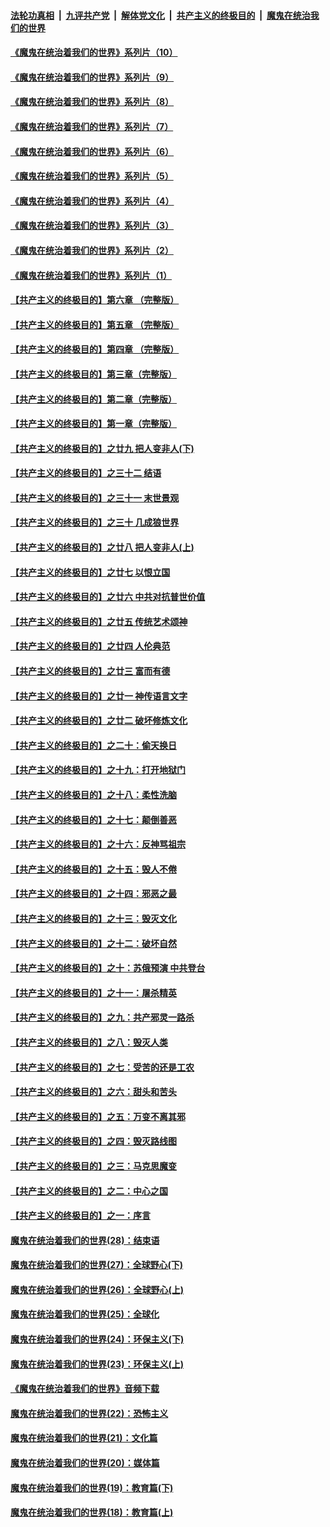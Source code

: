 ####  [法轮功真相](../../../../basic/blob/master/README.md?t=08220031) &nbsp;|&nbsp; [九评共产党](../../../../9ping.md/blob/master/README.md?t=08220031) &nbsp;|&nbsp; [解体党文化](../../../../jtdwh.md/blob/master/README.md?t=08220031)  &nbsp;|&nbsp; [共产主义的终极目的](../../../../gczydzjmd.md/blob/master/README.md?t=08220031) &nbsp;|&nbsp; [魔鬼在统治我们的世界](../../../../mgztzwmdsj.md/blob/master/README.md?t=08220031) 

#### [《魔鬼在统治着我们的世界》系列片（10）](../pages/nsc422/n12292670.md?t=08220031) 

#### [《魔鬼在统治着我们的世界》系列片（9）](../pages/nsc422/n12290859.md?t=08220031) 

#### [《魔鬼在统治着我们的世界》系列片（8）](../pages/nsc422/n12287445.md?t=08220031) 

#### [《魔鬼在统治着我们的世界》系列片（7）](../pages/nsc422/n12283425.md?t=08220031) 

#### [《魔鬼在统治着我们的世界》系列片（6）](../pages/nsc422/n12282314.md?t=08220031) 

#### [《魔鬼在统治着我们的世界》系列片（5）](../pages/nsc422/n12281419.md?t=08220031) 

#### [《魔鬼在统治着我们的世界》系列片（4）](../pages/nsc422/n12274024.md?t=08220031) 

#### [《魔鬼在统治着我们的世界》系列片（3）](../pages/nsc422/n12271322.md?t=08220031) 

#### [《魔鬼在统治着我们的世界》系列片（2）](../pages/nsc422/n12269049.md?t=08220031) 

#### [《魔鬼在统治着我们的世界》系列片（1）](../pages/nsc422/n12267575.md?t=08220031) 

#### [【共产主义的终极目的】第六章 （完整版）](../pages/nsc422/n11428913.md?t=08220031) 

#### [【共产主义的终极目的】第五章 （完整版）](../pages/nsc422/n11428912.md?t=08220031) 

#### [【共产主义的终极目的】第四章 （完整版）](../pages/nsc422/n11428907.md?t=08220031) 

#### [【共产主义的终极目的】第三章（完整版）](../pages/nsc422/n11428848.md?t=08220031) 

#### [【共产主义的终极目的】第二章（完整版）](../pages/nsc422/n11428831.md?t=08220031) 

#### [【共产主义的终极目的】第一章（完整版）](../pages/nsc422/n11417651.md?t=08220031) 

#### [【共产主义的终极目的】之廿九 把人变非人(下)](../pages/nsc422/n11344140.md?t=08220031) 

#### [【共产主义的终极目的】之三十二 结语](../pages/nsc422/n11360535.md?t=08220031) 

#### [【共产主义的终极目的】之三十一 末世景观](../pages/nsc422/n11351129.md?t=08220031) 

#### [【共产主义的终极目的】之三十 几成狼世界](../pages/nsc422/n11348280.md?t=08220031) 

#### [【共产主义的终极目的】之廿八 把人变非人(上)](../pages/nsc422/n11340492.md?t=08220031) 

#### [【共产主义的终极目的】之廿七 以恨立国](../pages/nsc422/n11336944.md?t=08220031) 

#### [【共产主义的终极目的】之廿六 中共对抗普世价值](../pages/nsc422/n11324785.md?t=08220031) 

#### [【共产主义的终极目的】之廿五 传统艺术颂神](../pages/nsc422/n11296396.md?t=08220031) 

#### [【共产主义的终极目的】之廿四 人伦典范](../pages/nsc422/n11296397.md?t=08220031) 

#### [【共产主义的终极目的】之廿三 富而有德](../pages/nsc422/n11283598.md?t=08220031) 

#### [【共产主义的终极目的】之廿一 神传语言文字](../pages/nsc422/n11263265.md?t=08220031) 

#### [【共产主义的终极目的】之廿二 破坏修炼文化](../pages/nsc422/n11245728.md?t=08220031) 

#### [【共产主义的终极目的】之二十：偷天换日](../pages/nsc422/n11238846.md?t=08220031) 

#### [【共产主义的终极目的】之十九：打开地狱门](../pages/nsc422/n11206376.md?t=08220031) 

#### [【共产主义的终极目的】之十八：柔性洗脑](../pages/nsc422/n11199994.md?t=08220031) 

#### [【共产主义的终极目的】之十七：颠倒善恶](../pages/nsc422/n11179782.md?t=08220031) 

#### [【共产主义的终极目的】之十六：反神骂祖宗](../pages/nsc422/n11166798.md?t=08220031) 

#### [【共产主义的终极目的】之十五：毁人不倦](../pages/nsc422/n11166792.md?t=08220031) 

#### [【共产主义的终极目的】之十四：邪恶之最](../pages/nsc422/n11150249.md?t=08220031) 

#### [【共产主义的终极目的】之十三：毁灭文化](../pages/nsc422/n11135227.md?t=08220031) 

#### [【共产主义的终极目的】之十二：破坏自然](../pages/nsc422/n11135214.md?t=08220031) 

#### [【共产主义的终极目的】之十：苏俄预演 中共登台](../pages/nsc422/n11118424.md?t=08220031) 

#### [【共产主义的终极目的】之十一：屠杀精英](../pages/nsc422/n11118442.md?t=08220031) 

#### [【共产主义的终极目的】之九：共产邪灵一路杀](../pages/nsc422/n11114139.md?t=08220031) 

#### [【共产主义的终极目的】之八：毁灭人类](../pages/nsc422/n11108503.md?t=08220031) 

#### [【共产主义的终极目的】之七：受苦的还是工农](../pages/nsc422/n11101809.md?t=08220031) 

#### [【共产主义的终极目的】之六：甜头和苦头](../pages/nsc422/n11096971.md?t=08220031) 

#### [【共产主义的终极目的】之五：万变不离其邪](../pages/nsc422/n11091285.md?t=08220031) 

#### [【共产主义的终极目的】之四：毁灭路线图](../pages/nsc422/n11086284.md?t=08220031) 

#### [【共产主义的终极目的】之三：马克思魔变](../pages/nsc422/n11061941.md?t=08220031) 

#### [【共产主义的终极目的】之二：中心之国](../pages/nsc422/n11047728.md?t=08220031) 

#### [【共产主义的终极目的】之一：序言](../pages/nsc422/n11086077.md?t=08220031) 

#### [魔鬼在统治着我们的世界(28)：结束语](../pages/nsc422/n10936246.md?t=08220031) 

#### [魔鬼在统治着我们的世界(27)：全球野心(下)](../pages/nsc422/n10928319.md?t=08220031) 

#### [魔鬼在统治着我们的世界(26)：全球野心(上)](../pages/nsc422/n10900318.md?t=08220031) 

#### [魔鬼在统治着我们的世界(25)：全球化](../pages/nsc422/n10788205.md?t=08220031) 

#### [魔鬼在统治着我们的世界(24)：环保主义(下)](../pages/nsc422/n10695307.md?t=08220031) 

#### [魔鬼在统治着我们的世界(23)：环保主义(上)](../pages/nsc422/n10688613.md?t=08220031) 

#### [《魔鬼在统治着我们的世界》音频下载](../pages/nsc422/n10635553.md?t=08220031) 

#### [魔鬼在统治着我们的世界(22)：恐怖主义](../pages/nsc422/n10614727.md?t=08220031) 

#### [魔鬼在统治着我们的世界(21)：文化篇](../pages/nsc422/n10597706.md?t=08220031) 

#### [魔鬼在统治着我们的世界(20)：媒体篇](../pages/nsc422/n10586579.md?t=08220031) 

#### [魔鬼在统治着我们的世界(19)：教育篇(下)](../pages/nsc422/n10564808.md?t=08220031) 

#### [魔鬼在统治着我们的世界(18)：教育篇(上)](../pages/nsc422/n10526970.md?t=08220031) 

